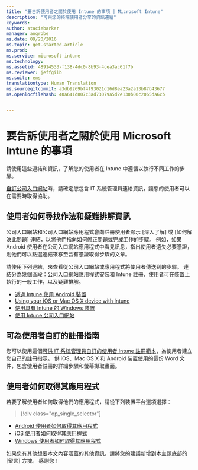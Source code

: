 ```yaml
---
title: "要告訴使用者之關於使用 Intune 的事項 | Microsoft Intune"
description: "可與您的終端使用者分享的資訊連結"
keywords: 
author: staciebarker
manager: angrobe
ms.date: 09/20/2016
ms.topic: get-started-article
ms.prod: 
ms.service: microsoft-intune
ms.technology: 
ms.assetid: 48914533-f138-4dc0-8b93-4cea3ac61f7b
ms.reviewer: jeffgilb
ms.suite: ems
translationtype: Human Translation
ms.sourcegitcommit: a3db9269bf4f93021d16d8ea23a2a13b87b43677
ms.openlocfilehash: 40a641d807c3ad73079a5d2e130b00c2065da6cb


---
```




# 要告訴使用者之關於使用 Microsoft Intune 的事項

請使用這些連結和資訊，了解您的使用者在 Intune 中遵循以執行不同工作的步驟。

[自訂公司入口網站](/Intune/get-started/start-with-a-paid-subscription-to-microsoft-intune-step-7)時，請確定您包含 IT 系統管理員連絡資訊，讓您的使用者可以在需要時取得協助。


## 使用者如何尋找作法和疑難排解資訊

公司入口網站和公司入口網站應用程式會向註冊使用者顯示 [深入了解] 或 [如何解決此問題] 連結，以將他們指向如何修正問題或完成工作的步驟。 例如，如果 Android 使用者在公司入口網站應用程式中看見訊息，指出使用者遺失必要憑證，則他們可以點選連結來移至含有憑證取得步驟的文章。 

請使用下列連結，來查看從公司入口網站或應用程式將使用者傳送到的步驟。 連結分為幾個區段：公司入口網站應用程式安裝和 Intune 註冊、使用者可在裝置上執行的一般工作，以及疑難排解。

- [透過 Intune 使用 Android 裝置](/Intune/EndUser/using-your-android-device-with-intune)
- [Using your iOS or Mac OS X device with Intune](/Intune/EndUser/using-your-ios-or-mac-os-x-device-with-intune)
- [使用具有 Intune 的 Windows 裝置](/Intune/EndUser/using-your-windows-device-with-intune)
- [使用 Intune 公司入口網站](/Intune/EndUser/using-the-intune-company-portal-website)


## 可為使用者自訂的註冊指南

您可以使用這個[可供 IT 系統管理員自訂的使用者 Intune 註冊範本](https://gallery.technet.microsoft.com/End-user-Intune-enrollment-55dfd64a)，為使用者建立您自己的註冊指示。 供 iOS、Mac OS X 和 Android 裝置使用的這份 Word 文件，包含使用者註冊的詳細步驟和螢幕擷取畫面。 

## 使用者如何取得其應用程式

若要了解使用者如何取得他們的應用程式，請從下列裝置平台選項選擇︰

> [!div class="op_single_selector"]
- [Android 使用者如何取得其應用程式](how-your-android-users-get-their-apps.md)
- [iOS 使用者如何取得其應用程式](how-your-ios-users-get-their-apps.md)
- [Windows 使用者如何取得其應用程式](how-your-windows-users-get-their-apps.md)



如果您有其他想要本文內容涵蓋的其他資訊，請將您的建議新增到本主題底部的 [留言] 方塊。 感謝您！



<!--HONumber=Sep16_HO5-->


